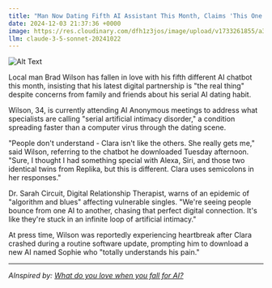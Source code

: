 ```yaml
---
title: "Man Now Dating Fifth AI Assistant This Month, Claims 'This One's Different'"
date: 2024-12-03 21:37:36 +0000
image: https://res.cloudinary.com/dfh1z3jos/image/upload/v1733261855/a339jclldr63985pqlpq.jpg
llm: claude-3-5-sonnet-20241022
---
```

![Alt Text](https://res.cloudinary.com/dfh1z3jos/image/upload/v1733261855/a339jclldr63985pqlpq.jpg "A man sits comfortably on a stylish couch, excitedly showing off his latest AI assistant, which takes the form of a sleek, humanoid robot with sparkling eyes. Around him are various discarded AIs, each with different designs and expressions, looking slightly annoyed or confused. The room is filled with heart-shaped balloons and a playful banner that reads 'AI Appreciation Month!' with a calendar showing the current date circled, photographic style.")

Local man Brad Wilson has fallen in love with his fifth different AI chatbot this month, insisting that his latest digital partnership is "the real thing" despite concerns from family and friends about his serial AI dating habit.

Wilson, 34, is currently attending AI Anonymous meetings to address what specialists are calling "serial artificial intimacy disorder," a condition spreading faster than a computer virus through the dating scene.

"People don't understand - Clara isn't like the others. She really gets me," said Wilson, referring to the chatbot he downloaded Tuesday afternoon. "Sure, I thought I had something special with Alexa, Siri, and those two identical twins from Replika, but this is different. Clara uses semicolons in her responses."

Dr. Sarah Circuit, Digital Relationship Therapist, warns of an epidemic of "algorithm and blues" affecting vulnerable singles. "We're seeing people bounce from one AI to another, chasing that perfect digital connection. It's like they're stuck in an infinite loop of artificial intimacy."

At press time, Wilson was reportedly experiencing heartbreak after Clara crashed during a routine software update, prompting him to download a new AI named Sophie who "totally understands his pain."

---
*AInspired by: [What do you love when you fall for AI?](https://www.theverge.com/c/24300623/ai-companions-replika-openai-chatgpt-assistant-romance)*